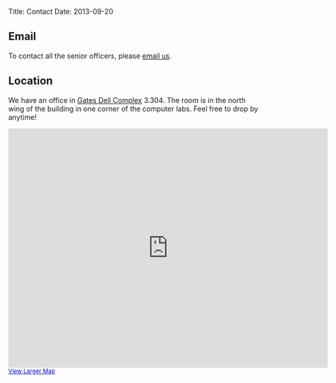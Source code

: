 Title: Contact
Date: 2013-09-20

## Email

To contact all the senior officers, please
<a href="http://www.google.com/recaptcha/mailhide/d?k=01nSTSDdRoasei9yq9TRrF2w==&amp;c=HyzCkW9991-A87glm9uxZhIs5J2ZRCKzQHnU4JXYffc="
onclick="window.open('http://www.google.com/recaptcha/mailhide/d?k\07501nSTSDdRoasei9yq9TRrF2w\75\75\46c\75HyzCkW9991-A87glm9uxZhIs5J2ZRCKzQHnU4JXYffc\075',
'', 'toolbar=0,scrollbars=0,location=0,statusbar=0,menubar=0,resizable=0,width=500,height=300');
return false;" title="Reveal this e-mail address">email us</a>.

## Location

We have an office in [Gates Dell Complex][gdc] 3.304. The room is in the north
wing of the building in one corner of the computer labs. Feel free to drop by
anytime!

<iframe width="640" height="480" frameborder="0" scrolling="no" marginheight="0"
marginwidth="0"
src="https://www.google.com/maps?sll=30.3077609,-97.75340140000002&amp;sspn=0.9085918931630048,0.8200827143814797&amp;t=m&amp;q=Bill+and+Melinda+Gates+Computer+Science+Complex,+Austin,+TX&amp;ie=UTF8&amp;hq=&amp;hnear=Bill+and+Melinda+Gates+Computer+Science+Complex,+Austin,+Texas+78712&amp;ll=30.294646,-97.735405&amp;spn=0.035573,0.054932&amp;z=14&amp;iwloc=A&amp;output=embed"></iframe><br
/><small><a
href="https://www.google.com/maps?sll=30.3077609,-97.75340140000002&amp;sspn=0.9085918931630048,0.8200827143814797&amp;t=m&amp;q=Bill+and+Melinda+Gates+Computer+Science+Complex,+Austin,+TX&amp;ie=UTF8&amp;hq=&amp;hnear=Bill+and+Melinda+Gates+Computer+Science+Complex,+Austin,+Texas+78712&amp;ll=30.294646,-97.735405&amp;spn=0.035573,0.054932&amp;z=14&amp;iwloc=A&amp;source=embed"
style="color:#0000FF;text-align:left">View Larger Map</a></small>

[gdc]: https://www.google.com/maps/preview#!q=Bill+and+Melinda+Gates+Computer+Science+Complex%2C+Austin%2C+TX&data=!4m10!1m9!4m8!1m3!1d210116!2d-97.7534014!3d30.3077609!3m2!1i1194!2i732!4f13.1
